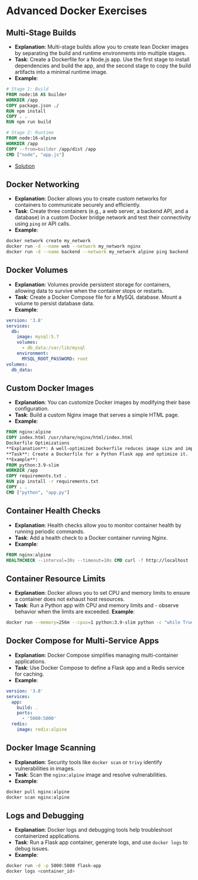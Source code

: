 # Advanced Docker Exercises

## Multi-Stage Builds

- **Explanation**: Multi-stage builds allow you to create lean Docker images by separating the build and runtime environments into multiple stages.
- **Task**: Create a Dockerfile for a Node.js app. Use the first stage to install dependencies and build the app, and the second stage to copy the build artifacts into a minimal runtime image.
- **Example**:

```Dockerfile
# Stage 1: Build
FROM node:16 AS builder
WORKDIR /app
COPY package.json ./
RUN npm install
COPY . .
RUN npm run build

# Stage 2: Runtime
FROM node:16-alpine
WORKDIR /app
COPY --from=builder /app/dist /app
CMD ["node", "app.js"]
```

- [Solution](multi-stage-build/Dockerfile)

## Docker Networking

- **Explanation**: Docker allows you to create custom networks for containers to communicate securely and efficiently.
- **Task**: Create three containers (e.g., a web server, a backend API, and a database) in a custom Docker bridge network and test their connectivity using `ping` or API calls.
- **Example**:

```bash
docker network create my_network
docker run -d --name web --network my_network nginx
docker run -d --name backend --network my_network alpine ping backend
```

## Docker Volumes

- **Explanation**: Volumes provide persistent storage for containers, allowing data to survive when the container stops or restarts.
- **Task**: Create a Docker Compose file for a MySQL database. Mount a volume to persist database data.
- **Example**:

```yaml
version: '3.8'
services:
  db:
    image: mysql:5.7
    volumes:
      - db_data:/var/lib/mysql
    environment:
      MYSQL_ROOT_PASSWORD: root
volumes:
  db_data:
```

## Custom Docker Images

- **Explanation**: You can customize Docker images by modifying their base configuration.
- **Task**: Build a custom Nginx image that serves a simple HTML page.
- **Example**:

```Dockerfile
FROM nginx:alpine
COPY index.html /usr/share/nginx/html/index.html
Dockerfile Optimizations
**Explanation**: A well-optimized Dockerfile reduces image size and improves build speed by leveraging caching and `.dockerignore`.
**Task**: Create a Dockerfile for a Python Flask app and optimize it.
**Example**:
FROM python:3.9-slim
WORKDIR /app
COPY requirements.txt .
RUN pip install -r requirements.txt
COPY . .
CMD ["python", "app.py"]
```

## Container Health Checks

- **Explanation**: Health checks allow you to monitor container health by running periodic commands.
- **Task**: Add a health check to a Docker container running Nginx.
- **Example**:

```Dockerfile
FROM nginx:alpine
HEALTHCHECK --interval=30s --timeout=10s CMD curl -f http://localhost || exit 1
```

## Container Resource Limits

- **Explanation**: Docker allows you to set CPU and memory limits to ensure a container does not exhaust host resources.
- **Task**: Run a Python app with CPU and memory limits and - observe behavior when the limits are exceeded.
  **Example**:

```bash
docker run --memory=256m --cpus=1 python:3.9-slim python -c "while True: pass"
```

## Docker Compose for Multi-Service Apps

- **Explanation**: Docker Compose simplifies managing multi-container applications.
- **Task**: Use Docker Compose to define a Flask app and a Redis service for caching.
- **Example**:

```yaml
version: '3.8'
services:
  app:
    build: .
    ports:
      - '5000:5000'
  redis:
    image: redis:alpine
```

## Docker Image Scanning

- **Explanation**: Security tools like `docker scan` or `trivy` identify vulnerabilities in images.
- **Task**: Scan the `nginx:alpine` image and resolve vulnerabilities.
- **Example**:

```bash
docker pull nginx:alpine
docker scan nginx:alpine
```

## Logs and Debugging

- **Explanation**: Docker logs and debugging tools help troubleshoot containerized applications.
- **Task**: Run a Flask app container, generate logs, and use `docker logs` to debug issues.
- **Example**:

```bash
docker run -d -p 5000:5000 flask-app
docker logs <container_id>
```

